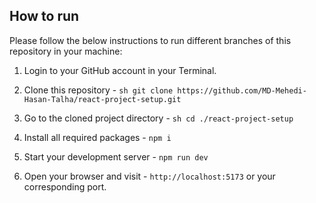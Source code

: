 ## How to run

Please follow the below instructions to run different branches of this repository in your machine:

1. Login to your GitHub account in your Terminal.

2. Clone this repository - ```sh git clone https://github.com/MD-Mehedi-Hasan-Talha/react-project-setup.git```

3. Go to the cloned project directory - ```sh cd ./react-project-setup```

4. Install all required packages - ```npm i```

5. Start your development server - ```npm run dev```

6. Open your browser and visit - ```http://localhost:5173``` or your corresponding port.
